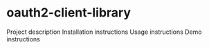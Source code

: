 # oauth2-client-library
Project description
Installation instructions
Usage instructions
Demo instructions